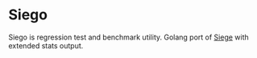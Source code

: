 Siego
=====

Siego is regression test and benchmark utility. Golang port of [Siege](https://github.com/JoeDog/siege) with extended stats output.
